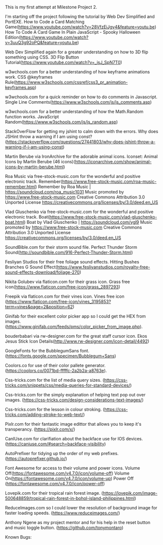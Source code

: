 This is my first attempt at Milestone Project 2.

I'm starting off the project following the tutorial by Web Dev Simplified and PortEXE.
How to Code a Card Matching Game(https://www.youtube.com/watch?v=28VfzEiJgy4&feature=youtu.be)
How To Code A Card Game In Plain JavaScript - Spooky Halloween Edition(https://www.youtube.com/watch?v=3uuQ3g92oPQ&feature=youtu.be)

Web Dev Simplified again for a greater understanding on how to 3D flip something using CSS.
3D Flip Button Tutorial(https://www.youtube.com/watch?v=_isJ_SpN7T0)

w3wchools.com for a better understanding of how keyframe animations work.
CSS @keyframes Rule(https://www.w3schools.com/cssref/css3_pr_animation-keyframes.asp)

w3wchools.com for a quick reminder on how to do comments in Javascript.
Single Line Comments(https://www.w3schools.com/js/js_comments.asp)

w3wchools.com for a better understanding of how the Math.Random function works.
JavaScript Random(https://www.w3schools.com/js/js_random.asp)

StackOverFlow for getting my jshint to calm down with the errors.
Why does JSHint throw a warning if I am using const?(https://stackoverflow.com/questions/27441803/why-does-jshint-throw-a-warning-if-i-am-using-const)

Martin Berube via IronArchive for the adorable animal icons.
Iconset: Animal Icons by Martin Berube (46 icons)(https://iconarchive.com/show/animal-icons-by-martin-berube.html)

Roa Music via free-stock-music.com for the wonderful and positive electronic track.
Remember(https://www.free-stock-music.com/roa-music-remember.html)
Remember by Roa Music | https://soundcloud.com/roa_music1031
Music promoted by https://www.free-stock-music.com
Creative Commons Attribution 3.0 Unported License
https://creativecommons.org/licenses/by/3.0/deed.en_US

Vlad Gluschenko via free-stock-music.com for the wonderful and positive electronic track.
Boat(https://www.free-stock-music.com/vlad-gluschenko-boat.html)
Boat by Vlad Gluschenko | https://soundcloud.com/vgl9
Music promoted by https://www.free-stock-music.com
Creative Commons Attribution 3.0 Unported License
https://creativecommons.org/licenses/by/3.0/deed.en_US

SoundBible.com for their storm sound file.
Perfect Thunder Storm Sound(http://soundbible.com/916-Perfect-Thunder-Storm.html)

Fesliyan Studios for their free foliage sound effects.
Hitting Bushes Branches G Sound Effect(https://www.fesliyanstudios.com/royalty-free-sound-effects-download/foliage-270)

Nikita Golubev via flaticon.com for their grass icon.
Grass free icon(https://www.flaticon.com/free-icon/grass_2897293)

Freepik via flaticon.com for their vines icon.
Vines free icon (https://www.flaticon.com/free-icon/vines_3195853?term=vines&page=2&position=62)

Ginifab for their excellent color picker app so I could get the HEX from images.
(https://www.ginifab.com/feeds/pms/color_picker_from_image.php).

bouderbabari via rw-designer.com for the great staff cursor icon.
Ekos Jesus Stick Icon Details(http://www.rw-designer.com/icon-detail/4492)

GoogleFonts for the BubblegumSans font.
(https://fonts.google.com/specimen/Bubblegum+Sans)

Coolors.co for use of their color pallete generator. 
(https://coolors.co/0071bd-fffffc-2a2b2a-a8763e).

Css-tricks.com for the list of media query sizes.
(https://css-tricks.com/snippets/css/media-queries-for-standard-devices/)

Css-tricks.com for the simply explanation of helping text pop out over images.
(https://css-tricks.com/design-considerations-text-images/)

Css-tricks.com for the lesson in colour stroking.
(https://css-tricks.com/adding-stroke-to-web-text/)

Pixlr.com for their fantastic image edittor that allows you to keep it's transperancy.
(https://pixlr.com/x/)

CanIUse.com for clarifiation about the backface use for IOS devices.
(https://caniuse.com/#search=backface-visibility)

AutoPrefixer for tidying up the order of my web prefixes.
(https://autoprefixer.github.io/)

Font Awesome for access to their volume and power icons.
Volume Off(https://fontawesome.com/v4.7.0/icon/volume-off)
Volume On(https://fontawesome.com/v4.7.0/icon/volume-up)
Power Off (https://fontawesome.com/v4.7.0/icon/power-off)

Lovepik.com for their tropical rain forest image.
(https://lovepik.com/image-500648859/tropical-rain-forest-in-bohol-island-philippines.html)

ReduceImages.com so I could lower the resolution of background image for faster loading speeds. 
(https://www.reduceimages.com/)

Anthony Ngene as my project mentor and for his help in the reset button and music toggle button.
(https://github.com/tonymontaro)


Known Bugs:
